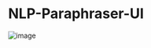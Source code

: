 # NLP-Paraphraser-UI

![image](https://github.com/user-attachments/assets/c9882f06-463b-4e6d-981d-6ad7246a05f4)
